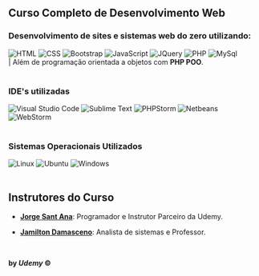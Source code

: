 ## Curso Completo de Desenvolvimento Web
### Desenvolvimento de sites e sistemas web do zero utilizando:
<div>
<img src="https://img.shields.io/badge/html5-%23E34F26.svg?style=for-the-badge&logo=html5&logoColor=white" alt="HTML">
<img src="https://img.shields.io/badge/css3-%231572B6.svg?style=for-the-badge&logo=css3&logoColor=white" alt="CSS">
<img src="https://img.shields.io/badge/bootstrap-%238511FA.svg?style=for-the-badge&logo=bootstrap&logoColor=white" alt="Bootstrap">
<img src="https://img.shields.io/badge/javascript-%23323330.svg?style=for-the-badge&logo=javascript&logoColor=%23F7DF1E" alt="JavaScript">
<img src="https://img.shields.io/badge/jquery-%230769AD.svg?style=for-the-badge&logo=jquery&logoColor=white" alt="JQuery">
<img src="https://img.shields.io/badge/php-%23777BB4.svg?style=for-the-badge&logo=php&logoColor=white" alt="PHP">
<img src="https://img.shields.io/badge/mysql-4479A1.svg?style=for-the-badge&logo=mysql&logoColor=white" alt="MySql">
<br>| Além de programação orientada a objetos com <strong>PHP POO</strong>.

<br>
<br>
<h3>IDE's utilizadas</h3>
<img src="https://img.shields.io/badge/Visual%20Studio%20Code-0078d7.svg?style=for-the-badge&logo=visual-studio-code&logoColor=white" alt="Visual Studio Code">
<img src="https://img.shields.io/badge/sublime_text-%23575757.svg?style=for-the-badge&logo=sublime-text&logoColor=important" alt="Sublime Text">
<img src="https://img.shields.io/badge/phpstorm-143?style=for-the-badge&logo=phpstorm&logoColor=black&color=black&labelColor=darkorchid" alt="PHPStorm">
<img src="https://img.shields.io/badge/NetBeansIDE-1B6AC6.svg?style=for-the-badge&logo=apache-netbeans-ide&logoColor=white" alt="Netbeans">
<img src="https://img.shields.io/badge/webstorm-143?style=for-the-badge&logo=webstorm&logoColor=white&color=black" alt="WebStorm">

<br>
<br>
<h3>Sistemas Operacionais Utilizados</h3>
<img src="https://img.shields.io/badge/Linux-FCC624?style=for-the-badge&logo=linux&logoColor=black" alt="Linux">
<img src="https://img.shields.io/badge/Ubuntu-E95420?style=for-the-badge&logo=ubuntu&logoColor=white" alt="Ubuntu">
<img src="https://img.shields.io/badge/Windows-0078D6?style=for-the-badge&logo=windows&logoColor=white" alt="Windows">

<br>
<br>
<h2>Instrutores do Curso</h2>
<ul>
    <li><p><a href="https://www.udemy.com/user/jorgetadeusantanasilva/"><strong>Jorge Sant Ana</strong></a>: Programador e Instrutor Parceiro da Udemy.</p></li>
    <li><p><a href="https://www.udemy.com/user/jamiltondamasceno/"><strong>Jamilton Damasceno</strong></a>: Analista de sistemas e Professor.</p></li>
</ul>

<br>

<p><strong>by <em>Udemy</em> &copy;</strong></p>

</div>
